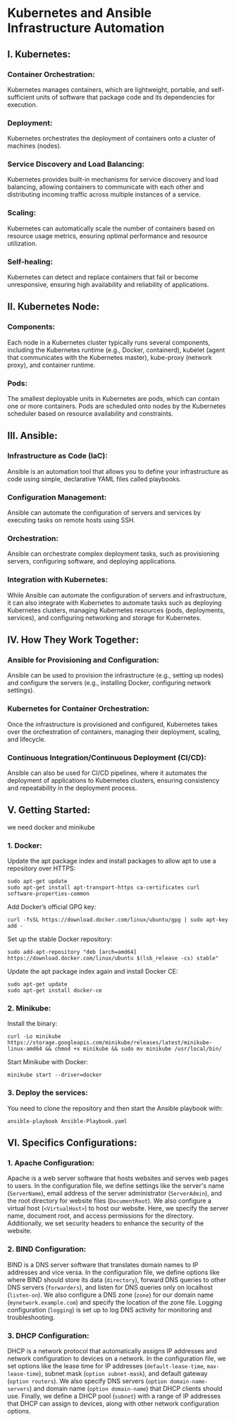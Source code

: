 # Kubernetes and Ansible Infrastructure Automation

## I. Kubernetes:

### Container Orchestration:
Kubernetes manages containers, which are lightweight, portable, and self-sufficient units of software that package code and its dependencies for execution.

### Deployment:
Kubernetes orchestrates the deployment of containers onto a cluster of machines (nodes).

### Service Discovery and Load Balancing:
Kubernetes provides built-in mechanisms for service discovery and load balancing, allowing containers to communicate with each other and distributing incoming traffic across multiple instances of a service.

### Scaling:
Kubernetes can automatically scale the number of containers based on resource usage metrics, ensuring optimal performance and resource utilization.

### Self-healing:
Kubernetes can detect and replace containers that fail or become unresponsive, ensuring high availability and reliability of applications.

## II. Kubernetes Node:

### Components:
Each node in a Kubernetes cluster typically runs several components, including the Kubernetes runtime (e.g., Docker, containerd), kubelet (agent that communicates with the Kubernetes master), kube-proxy (network proxy), and container runtime.

### Pods:
The smallest deployable units in Kubernetes are pods, which can contain one or more containers. Pods are scheduled onto nodes by the Kubernetes scheduler based on resource availability and constraints.

## III. Ansible:

### Infrastructure as Code (IaC):
Ansible is an automation tool that allows you to define your infrastructure as code using simple, declarative YAML files called playbooks.

### Configuration Management:
Ansible can automate the configuration of servers and services by executing tasks on remote hosts using SSH.

### Orchestration:
Ansible can orchestrate complex deployment tasks, such as provisioning servers, configuring software, and deploying applications.

### Integration with Kubernetes:
While Ansible can automate the configuration of servers and infrastructure, it can also integrate with Kubernetes to automate tasks such as deploying Kubernetes clusters, managing Kubernetes resources (pods, deployments, services), and configuring networking and storage for Kubernetes.

## IV. How They Work Together:

### Ansible for Provisioning and Configuration:
Ansible can be used to provision the infrastructure (e.g., setting up nodes) and configure the servers (e.g., installing Docker, configuring network settings).

### Kubernetes for Container Orchestration:
Once the infrastructure is provisioned and configured, Kubernetes takes over the orchestration of containers, managing their deployment, scaling, and lifecycle.

### Continuous Integration/Continuous Deployment (CI/CD):
Ansible can also be used for CI/CD pipelines, where it automates the deployment of applications to Kubernetes clusters, ensuring consistency and repeatability in the deployment process.

## V. Getting Started:

we need docker and minikube

### 1. Docker:

Update the apt package index and install packages to allow apt to use a repository over HTTPS:

    sudo apt-get update
    sudo apt-get install apt-transport-https ca-certificates curl software-properties-common

Add Docker’s official GPG key:

    curl -fsSL https://download.docker.com/linux/ubuntu/gpg | sudo apt-key add -

Set up the stable Docker repository:

    sudo add-apt-repository "deb [arch=amd64] https://download.docker.com/linux/ubuntu $(lsb_release -cs) stable"

Update the apt package index again and install Docker CE:

    sudo apt-get update
    sudo apt-get install docker-ce

### 2. Minikube:

Install the binary:

    curl -Lo minikube https://storage.googleapis.com/minikube/releases/latest/minikube-linux-amd64 && chmod +x minikube && sudo mv minikube /usr/local/bin/

Start Minikube with Docker:

    minikube start --driver=docker

### 3. Deploy the services:

You need to clone the repository and then start the Ansible playbook with:

    ansible-playbook Ansible-Playbook.yaml

## VI. Specifics Configurations:

### 1. Apache Configuration:
Apache is a web server software that hosts websites and serves web pages to users. In the configuration file, we define settings like the server's name (`ServerName`), email address of the server administrator (`ServerAdmin`), and the root directory for website files (`DocumentRoot`). We also configure a virtual host (`<VirtualHost>`) to host our website. Here, we specify the server name, document root, and access permissions for the directory. Additionally, we set security headers to enhance the security of the website.

### 2. BIND Configuration:
BIND is a DNS server software that translates domain names to IP addresses and vice versa. In the configuration file, we define options like where BIND should store its data (`directory`), forward DNS queries to other DNS servers (`forwarders`), and listen for DNS queries only on localhost (`listen-on`). We also configure a DNS zone (`zone`) for our domain name (`mynetwork.example.com`) and specify the location of the zone file. Logging configuration (`logging`) is set up to log DNS activity for monitoring and troubleshooting.

### 3. DHCP Configuration:
DHCP is a network protocol that automatically assigns IP addresses and network configuration to devices on a network. In the configuration file, we set options like the lease time for IP addresses (`default-lease-time`, `max-lease-time`), subnet mask (`option subnet-mask`), and default gateway (`option routers`). We also specify DNS servers (`option domain-name-servers`) and domain name (`option domain-name`) that DHCP clients should use. Finally, we define a DHCP pool (`subnet`) with a range of IP addresses that DHCP can assign to devices, along with other network configuration options.
